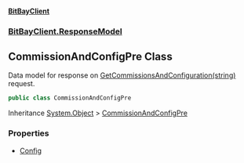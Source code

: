 #### [BitBayClient](./index.md 'index')
### [BitBayClient.ResponseModel](./BitBayClient-ResponseModel.md 'BitBayClient.ResponseModel')
## CommissionAndConfigPre Class
Data model for response on [GetCommissionsAndConfiguration(string)](./BitBayClient-PrivateTrading-GetCommissionsAndConfiguration(string).md 'BitBayClient.PrivateTrading.GetCommissionsAndConfiguration(string)') request.  
```csharp
public class CommissionAndConfigPre
```
Inheritance [System.Object](https://docs.microsoft.com/en-us/dotnet/api/System.Object 'System.Object') &gt; [CommissionAndConfigPre](./BitBayClient-ResponseModel-CommissionAndConfigPre.md 'BitBayClient.ResponseModel.CommissionAndConfigPre')  
### Properties
- [Config](./BitBayClient-ResponseModel-CommissionAndConfigPre-Config.md 'BitBayClient.ResponseModel.CommissionAndConfigPre.Config')

